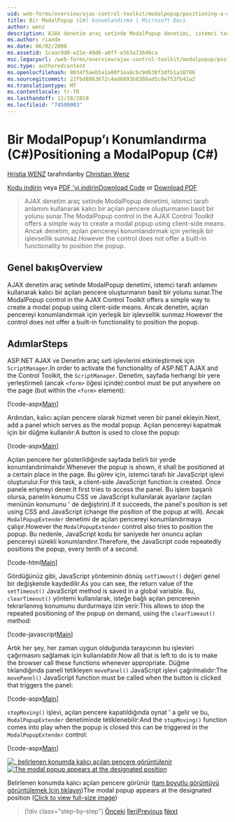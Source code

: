```yaml
---
uid: web-forms/overview/ajax-control-toolkit/modalpopup/positioning-a-modalpopup-cs
title: Bir ModalPopup (C#) konumlandırma | Microsoft Docs
author: wenz
description: AJAX denetim araç setinde ModalPopup denetimi, istemci tarafı anlamını kullanarak kalıcı bir açılan pencere oluşturmanın basit bir yolunu sunar. Ancak denetim bir...
ms.author: riande
ms.date: 06/02/2008
ms.assetid: 1caac9d0-e21e-49d6-a8ff-e563a736d6ca
msc.legacyurl: /web-forms/overview/ajax-control-toolkit/modalpopup/positioning-a-modalpopup-cs
msc.type: authoredcontent
ms.openlocfilehash: 8034f5aeb5a1a80f1ea8cbc9d638f3dfb1a38706
ms.sourcegitcommit: 22fbd8863672c4ad6693b8388ad5c8e753fb41a2
ms.translationtype: MT
ms.contentlocale: tr-TR
ms.lasthandoff: 11/28/2019
ms.locfileid: "74599003"
---
```

# <a name="positioning-a-modalpopup-c"></a><span data-ttu-id="55c2e-104">Bir ModalPopup’ı Konumlandırma (C#)</span><span class="sxs-lookup"><span data-stu-id="55c2e-104">Positioning a ModalPopup (C#)</span></span>

<span data-ttu-id="55c2e-105">[Hristia WENZ](https://github.com/wenz) tarafından</span><span class="sxs-lookup"><span data-stu-id="55c2e-105">by [Christian Wenz](https://github.com/wenz)</span></span>

<span data-ttu-id="55c2e-106">[Kodu indirin](https://download.microsoft.com/download/2/4/0/24052038-f942-4336-905b-b60ae56f0dd5/ModalPopup4.cs.zip) veya [PDF 'yi indirin](https://download.microsoft.com/download/b/6/a/b6ae89ee-df69-4c87-9bfb-ad1eb2b23373/modalpopup4CS.pdf)</span><span class="sxs-lookup"><span data-stu-id="55c2e-106">[Download Code](https://download.microsoft.com/download/2/4/0/24052038-f942-4336-905b-b60ae56f0dd5/ModalPopup4.cs.zip) or [Download PDF](https://download.microsoft.com/download/b/6/a/b6ae89ee-df69-4c87-9bfb-ad1eb2b23373/modalpopup4CS.pdf)</span></span>

> <span data-ttu-id="55c2e-107">AJAX denetim araç setinde ModalPopup denetimi, istemci tarafı anlamını kullanarak kalıcı bir açılan pencere oluşturmanın basit bir yolunu sunar.</span><span class="sxs-lookup"><span data-stu-id="55c2e-107">The ModalPopup control in the AJAX Control Toolkit offers a simple way to create a modal popup using client-side means.</span></span> <span data-ttu-id="55c2e-108">Ancak denetim, açılan pencereyi konumlandırmak için yerleşik bir işlevsellik sunmaz.</span><span class="sxs-lookup"><span data-stu-id="55c2e-108">However the control does not offer a built-in functionality to position the popup.</span></span>

## <a name="overview"></a><span data-ttu-id="55c2e-109">Genel bakış</span><span class="sxs-lookup"><span data-stu-id="55c2e-109">Overview</span></span>

<span data-ttu-id="55c2e-110">AJAX denetim araç setinde ModalPopup denetimi, istemci tarafı anlamını kullanarak kalıcı bir açılan pencere oluşturmanın basit bir yolunu sunar.</span><span class="sxs-lookup"><span data-stu-id="55c2e-110">The ModalPopup control in the AJAX Control Toolkit offers a simple way to create a modal popup using client-side means.</span></span> <span data-ttu-id="55c2e-111">Ancak denetim, açılan pencereyi konumlandırmak için yerleşik bir işlevsellik sunmaz.</span><span class="sxs-lookup"><span data-stu-id="55c2e-111">However the control does not offer a built-in functionality to position the popup.</span></span>

## <a name="steps"></a><span data-ttu-id="55c2e-112">Adımlar</span><span class="sxs-lookup"><span data-stu-id="55c2e-112">Steps</span></span>

<span data-ttu-id="55c2e-113">ASP.NET AJAX ve Denetim araç seti işlevlerini etkinleştirmek için `ScriptManager`.</span><span class="sxs-lookup"><span data-stu-id="55c2e-113">In order to activate the functionality of ASP.NET AJAX and the Control Toolkit, the `ScriptManager`.</span></span> <span data-ttu-id="55c2e-114">Denetim, sayfada herhangi bir yere yerleştirmeli (ancak `<form>` öğesi içinde):</span><span class="sxs-lookup"><span data-stu-id="55c2e-114">control must be put anywhere on the page (but within the `<form>` element):</span></span>

[!code-aspx[Main](positioning-a-modalpopup-cs/samples/sample1.aspx)]

<span data-ttu-id="55c2e-115">Ardından, kalıcı açılan pencere olarak hizmet veren bir panel ekleyin.</span><span class="sxs-lookup"><span data-stu-id="55c2e-115">Next, add a panel which serves as the modal popup.</span></span> <span data-ttu-id="55c2e-116">Açılan pencereyi kapatmak için bir düğme kullanılır:</span><span class="sxs-lookup"><span data-stu-id="55c2e-116">A button is used to close the popup:</span></span>

[!code-aspx[Main](positioning-a-modalpopup-cs/samples/sample2.aspx)]

<span data-ttu-id="55c2e-117">Açılan pencere her gösterildiğinde sayfada belirli bir yerde konumlandırılmalıdır.</span><span class="sxs-lookup"><span data-stu-id="55c2e-117">Whenever the popup is shown, it shall be positioned at a certain place in the page.</span></span> <span data-ttu-id="55c2e-118">Bu görev için, istemci tarafı bir JavaScript işlevi oluşturulur.</span><span class="sxs-lookup"><span data-stu-id="55c2e-118">For this task, a client-side JavaScript function is created.</span></span> <span data-ttu-id="55c2e-119">Önce panele erişmeyi dener.</span><span class="sxs-lookup"><span data-stu-id="55c2e-119">It first tries to access the panel.</span></span> <span data-ttu-id="55c2e-120">Bu işlem başarılı olursa, panelin konumu CSS ve JavaScript kullanılarak ayarlanır (açılan menünün konumunu ' de değiştirin).</span><span class="sxs-lookup"><span data-stu-id="55c2e-120">If it succeeds, the panel's position is set using CSS and JavaScript (change the position of the popup at will).</span></span> <span data-ttu-id="55c2e-121">Ancak `ModalPopupExtender` denetimi de açılan pencereyi konumlandırmaya çalışır.</span><span class="sxs-lookup"><span data-stu-id="55c2e-121">However the `ModalPopupExtender` control also tries to position the popup.</span></span> <span data-ttu-id="55c2e-122">Bu nedenle, JavaScript kodu bir saniyede her onuncu açılan pencereyi sürekli konumlandırır.</span><span class="sxs-lookup"><span data-stu-id="55c2e-122">Therefore, the JavaScript code repeatedly positions the popup, every tenth of a second.</span></span>

[!code-html[Main](positioning-a-modalpopup-cs/samples/sample3.html)]

<span data-ttu-id="55c2e-123">Gördüğünüz gibi, JavaScript yönteminin dönüş `setTimeout()` değeri genel bir değişkende kaydedilir.</span><span class="sxs-lookup"><span data-stu-id="55c2e-123">As you can see, the return value of the `setTimeout()` JavaScript method is saved in a global variable.</span></span> <span data-ttu-id="55c2e-124">Bu, `clearTimeout()` yöntemi kullanılarak, isteğe bağlı açılan pencerenin tekrarlanmış konumunu durdurmaya izin verir:</span><span class="sxs-lookup"><span data-stu-id="55c2e-124">This allows to stop the repeated positioning of the popup on demand, using the `clearTimeout()` method:</span></span>

[!code-javascript[Main](positioning-a-modalpopup-cs/samples/sample4.js)]

<span data-ttu-id="55c2e-125">Artık her şey, her zaman uygun olduğunda tarayıcının bu işlevleri çağırmasını sağlamak için kullanılabilir.</span><span class="sxs-lookup"><span data-stu-id="55c2e-125">Now all that is left to do is to make the browser call these functions whenever appropriate.</span></span> <span data-ttu-id="55c2e-126">Düğme tıklandığında paneli tetikleyen `movePanel()` JavaScript işlevi çağrılmalıdır:</span><span class="sxs-lookup"><span data-stu-id="55c2e-126">The `movePanel()` JavaScript function must be called when the button is clicked that triggers the panel:</span></span>

[!code-aspx[Main](positioning-a-modalpopup-cs/samples/sample5.aspx)]

<span data-ttu-id="55c2e-127">`stopMoving()` işlevi, açılan pencere kapatıldığında oynat ' a gelir ve bu, `ModalPopupExtender` denetiminde tetiklenebilir:</span><span class="sxs-lookup"><span data-stu-id="55c2e-127">And the `stopMoving()` function comes into play when the popup is closed this can be triggered in the `ModalPopupExtender` control:</span></span>

[!code-aspx[Main](positioning-a-modalpopup-cs/samples/sample6.aspx)]

<span data-ttu-id="55c2e-128">[![, belirlenen konumda kalıcı açılan pencere görüntülenir](positioning-a-modalpopup-cs/_static/image2.png)](positioning-a-modalpopup-cs/_static/image1.png)</span><span class="sxs-lookup"><span data-stu-id="55c2e-128">[![The modal popup appears at the designated position](positioning-a-modalpopup-cs/_static/image2.png)](positioning-a-modalpopup-cs/_static/image1.png)</span></span>

<span data-ttu-id="55c2e-129">Belirlenen konumda kalıcı açılan pencere görünür ([tam boyutlu görüntüyü görüntülemek Için tıklayın](positioning-a-modalpopup-cs/_static/image3.png))</span><span class="sxs-lookup"><span data-stu-id="55c2e-129">The modal popup appears at the designated position ([Click to view full-size image](positioning-a-modalpopup-cs/_static/image3.png))</span></span>

> [!div class="step-by-step"]
> <span data-ttu-id="55c2e-130">[Önceki](handling-postbacks-from-a-modalpopup-cs.md)
> [İleri](launching-a-modal-popup-window-from-server-code-vb.md)</span><span class="sxs-lookup"><span data-stu-id="55c2e-130">[Previous](handling-postbacks-from-a-modalpopup-cs.md)
[Next](launching-a-modal-popup-window-from-server-code-vb.md)</span></span>

